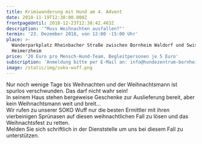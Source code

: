 ```yaml
---
title: Krimiwanderung mit Hund am 4. Advent
date: 2018-11-19T12:38:00.000Z
frontpageUntil: 2018-12-23T12:38:42.463Z
description: '"Muss Weihnachten ausfallen?"'
termin: '23. Dezember 2018, von 12:00 -15:00 Uhr'
place: >-
  Wanderparkplatz Rheinbacher Straße zwischen Bornheim Waldorf und Swisttal
  Heimerzheim
price: '20 Euro pro Mensch-Hund-Team, Begleitpersonen je 5 Euro'
subscription: 'Anmeldung bitte per E-Mail an: info@hundezentrum-bornheim.de'
image: /static/img/soko-wuff.png
---
```

Nur noch wenige Tage bis Weihnachten und der Weihnachtsmann ist spurlos verschwunden. Das darf nicht wahr sein!\
In seinem Haus stehen bergeweise Geschenke zur Auslieferung bereit, aber kein Weihnachtsmann weit und breit...\
Wir rufen zu unserer SOKO Wuff nur die besten Ermittler mit ihren vierbeinigen Sprünasen auf diesen weihnachtlichen Fall zu lösen und das Weihnachtsfest zu retten. \
Melden Sie sich schriftlich in der Dienststelle um uns bei diesem Fall zu unterstützen.
